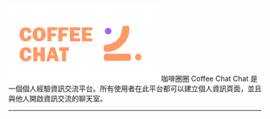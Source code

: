 ![](https://raw.githubusercontent.com/JulieYeeee/coffee-chat-chat/main/static/picture/logo2.png) 
咖啡圈圈 Coffee Chat Chat 是一個個人經驗資訊交流平台。所有使用者在此平台都可以建立個人資訊頁面，並且與他人開啟資訊交流的聊天室。

****
